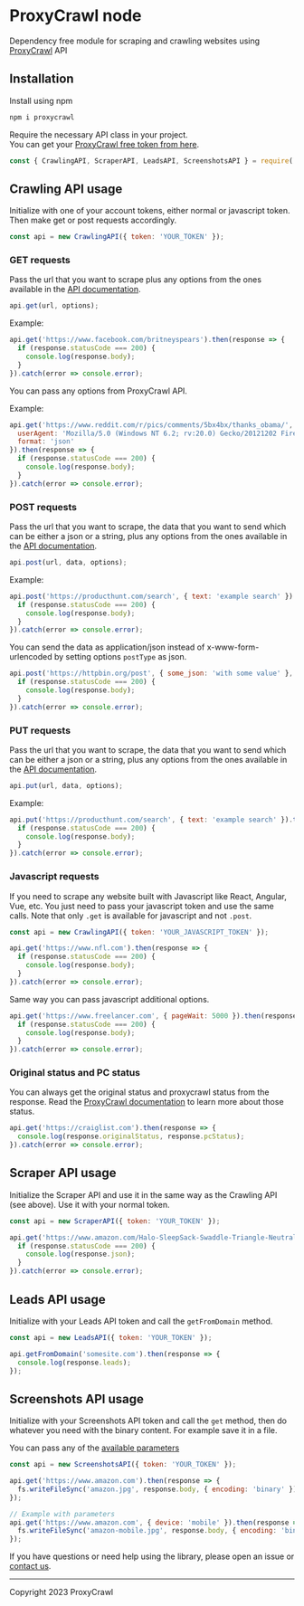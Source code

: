 # ProxyCrawl node

Dependency free module for scraping and crawling websites using [ProxyCrawl](https://proxycrawl.com) API

## Installation

Install using npm

```javascript
npm i proxycrawl
```

Require the necessary API class in your project.  
You can get your [ProxyCrawl free token from here](https://proxycrawl.com/signup).

```javascript
const { CrawlingAPI, ScraperAPI, LeadsAPI, ScreenshotsAPI } = require('proxycrawl');
```

## Crawling API usage

Initialize with one of your account tokens, either normal or javascript token. Then make get or post requests accordingly.

```javascript
const api = new CrawlingAPI({ token: 'YOUR_TOKEN' });
```

### GET requests

Pass the url that you want to scrape plus any options from the ones available in the [API documentation](https://proxycrawl.com/dashboard/docs).

```javascript
api.get(url, options);
```

Example:

```javascript
api.get('https://www.facebook.com/britneyspears').then(response => {
  if (response.statusCode === 200) {
    console.log(response.body);
  }
}).catch(error => console.error);
```

You can pass any options from ProxyCrawl API.

Example:

```javascript
api.get('https://www.reddit.com/r/pics/comments/5bx4bx/thanks_obama/', {
  userAgent: 'Mozilla/5.0 (Windows NT 6.2; rv:20.0) Gecko/20121202 Firefox/30.0',
  format: 'json'
}).then(response => {
  if (response.statusCode === 200) {
    console.log(response.body);
  }
}).catch(error => console.error);
```

### POST requests

Pass the url that you want to scrape, the data that you want to send which can be either a json or a string, plus any options from the ones available in the [API documentation](https://proxycrawl.com/dashboard/docs).

```javascript
api.post(url, data, options);
```

Example:

```javascript
api.post('https://producthunt.com/search', { text: 'example search' }).then(response => {
  if (response.statusCode === 200) {
    console.log(response.body);
  }
}).catch(error => console.error);
```

You can send the data as application/json instead of x-www-form-urlencoded by setting options `postType` as json.

```javascript
api.post('https://httpbin.org/post', { some_json: 'with some value' }, { postType: 'json' }).then(response => {
  if (response.statusCode === 200) {
    console.log(response.body);
  }
}).catch(error => console.error);
```

### PUT requests

Pass the url that you want to scrape, the data that you want to send which can be either a json or a string, plus any options from the ones available in the [API documentation](https://proxycrawl.com/dashboard/docs).

```javascript
api.put(url, data, options);
```

Example:

```javascript
api.put('https://producthunt.com/search', { text: 'example search' }).then(response => {
  if (response.statusCode === 200) {
    console.log(response.body);
  }
}).catch(error => console.error);
```

### Javascript requests

If you need to scrape any website built with Javascript like React, Angular, Vue, etc. You just need to pass your javascript token and use the same calls. Note that only `.get` is available for javascript and not `.post`.

```javascript
const api = new CrawlingAPI({ token: 'YOUR_JAVASCRIPT_TOKEN' });
```

```javascript
api.get('https://www.nfl.com').then(response => {
  if (response.statusCode === 200) {
    console.log(response.body);
  }
}).catch(error => console.error);
```

Same way you can pass javascript additional options.

```javascript
api.get('https://www.freelancer.com', { pageWait: 5000 }).then(response => {
  if (response.statusCode === 200) {
    console.log(response.body);
  }
}).catch(error => console.error);
```

### Original status and PC status

You can always get the original status and proxycrawl status from the response. Read the [ProxyCrawl documentation](https://proxycrawl.com/dashboard/docs) to learn more about those status.

```javascript
api.get('https://craiglist.com').then(response => {
  console.log(response.originalStatus, response.pcStatus);
}).catch(error => console.error);
```

## Scraper API usage

Initialize the Scraper API and use it in the same way as the Crawling API (see above). Use it with your normal token.

```javascript
const api = new ScraperAPI({ token: 'YOUR_TOKEN' });

api.get('https://www.amazon.com/Halo-SleepSack-Swaddle-Triangle-Neutral/dp/B01LAG1TOS').then(response => {
  if (response.statusCode === 200) {
    console.log(response.json);
  }
}).catch(error => console.error);
```

## Leads API usage

Initialize with your Leads API token and call the `getFromDomain` method.

```javascript
const api = new LeadsAPI({ token: 'YOUR_TOKEN' });

api.getFromDomain('somesite.com').then(response => {
  console.log(response.leads);
});
```

## Screenshots API usage

Initialize with your Screenshots API token and call the `get` method, then do whatever you need with the binary content. For example save it in a file.

You can pass any of the [available parameters](https://proxycrawl.com/docs/screenshots-api/parameters/)

```javascript
const api = new ScreenshotsAPI({ token: 'YOUR_TOKEN' });

api.get('https://www.amazon.com').then(response => {
  fs.writeFileSync('amazon.jpg', response.body, { encoding: 'binary' });
});

// Example with parameters
api.get('https://www.amazon.com', { device: 'mobile' }).then(response => {
  fs.writeFileSync('amazon-mobile.jpg', response.body, { encoding: 'binary' });
});
```

If you have questions or need help using the library, please open an issue or [contact us](https://proxycrawl.com/contact).

---

Copyright 2023 ProxyCrawl
